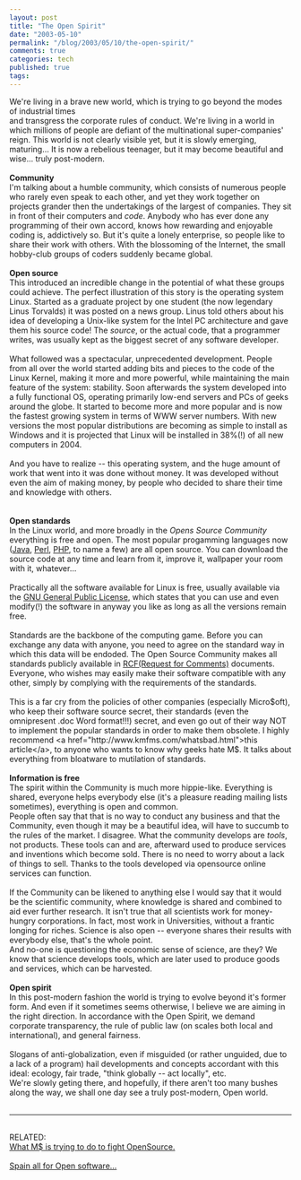 ```yaml
---
layout: post
title: "The Open Spirit"
date: "2003-05-10"
permalink: "/blog/2003/05/10/the-open-spirit/"
comments: true
categories: tech
published: true
tags: 
---
```


We're living in a brave new world, which is trying to go beyond the modes of industrial times<br />and transgress the corporate rules of conduct. We're living in a world in which millions of people are defiant of the multinational super-companies' reign. This world is not clearly visible yet, but it is slowly emerging, maturing... It is now a rebelious teenager, but it may become beautiful and wise... truly post-modern.<br /><br /><b>Community</b><br />I'm talking about a humble community, which consists of numerous people who rarely even speak to each other, and yet they work together on projects grander then the undertakings of the largest of companies. They sit in front of their computers and <i>code</i>. Anybody who has ever done any programming of their own accord, knows how rewarding and enjoyable coding is, addictively so. But it's quite a lonely enterprise, so people like to share their work with others. With the blossoming of the Internet, the small hobby-club groups of coders suddenly became global. <br /><br /><b>Open source</b><br />This introduced an incredible change in the potential of what these groups could achieve. The perfect illustration of this story is the operating system Linux. Started as a graduate project by one student (the now legendary Linus Torvalds) it was posted on a news group. Linus told others about his idea of developing a Unix-like system for the Intel PC architecture and gave them his source code! The <i>source</i>, or the actual code, that a programmer writes, was usually kept as the biggest secret of any software developer. <br /><br />What followed was a spectacular, unprecedented development. People from all over the world started adding bits and pieces to the code of the Linux Kernel, making it more and more powerful, while maintaining the main feature of the system: stability. Soon afterwards the system developed into a fully functional OS, operating primarily low-end servers and PCs of geeks around the globe. It started to become more and more popular and is now the fastest growing system in terms of WWW server numbers. With new versions the most popular distributions are becoming as simple to install as Windows and it is projected that Linux will be installed in 38%(!) of all new computers in 2004.<br /><br />And you have to realize -- this operating system, and the huge amount of work that went into it was done without money. It was developed without even the aim of making money, by people who decided to share their time and knowledge with others.<br /><br /><br /><b>Open standards</b><br />In the Linux world, and more broadly in the <i>Opens Source Community</i> everything is free and open. The most popular progamming languages now (<a href="http://wwws.sun.com/software/communitysource/">Java</a>, <a href="http://www.cpan.org/src/README.html">Perl</a>, <a href="http://www.php.net/downloads.php">PHP</a>, to name a few) are all open source. You can download the source code at any time and learn from it, improve it, wallpaper your room with it, whatever...<br /><br />Practically all the software available for Linux is free, usually available via the <a href="http://www.gnu.org/copyleft/gpl.html">GNU General Public License</a>, which states that you can use and even modify(!) the software in anyway you like as long as all the versions remain free.<br /><br />Standards are the backbone of the computing game. Before you can exchange any data with anyone, you need to agree on the standard way in which this data will be endoded. The Open Source Community makes all standards publicly available in <a href="http://www.ietf.org/rfc.html">RCF(Request for Comments)</a> documents. Everyone, who wishes may easily make their software compatible with any other, simply by complying with the requirements of the standards.<br /><br />This is a far cry from the policies of other companies (especially Micro$oft), who keep their software source secret, their standards (even the omnipresent .doc Word format!!!) secret, and even go out of their way NOT to implement the popular standards in order to make them obsolete. I highly recommend <a href="http://www.kmfms.com/whatsbad.html">this article</a>, to anyone who wants to know why geeks hate M$. It talks about everything from bloatware to mutilation of standards.<br /><br /><b>Information is free</b><br />The spirit within the Community is much more hippie-like. Everything is shared, everyone helps everybody else (it's a pleasure reading mailing lists sometimes), everything is open and common.<br />People often say that that is no way to conduct any business and that the Community, even though it may be a beautiful idea, will have to succumb to the rules of the market. I disagree. What the community develops are <i>tools</i>, not products. These tools can and are, afterward used to produce services and inventions which become sold. There is no need to worry about a lack of things to sell. Thanks to the tools developed via opensource online services can function.<br /><br />If the Community can be likened to anything else I would say that it would be the scientific community, where knowledge is shared and combined to aid ever further research. It isn't true that all scientists work for money-hungry corporations. In fact, most work in Universities, without a frantic longing for riches. Science is also open -- everyone shares their results with everybody else, that's the whole point. <br />And no-one is questioning the economic sense of science, are they? We know that science develops tools, which are later used to produce goods and services, which can be harvested.<br /><br /><b>Open spirit</b><br />In this post-modern fashion the world is trying to evolve beyond it's former form. And even if it sometimes seems otherwise, I believe we are aiming in the right direction. In accordance with the Open Spirit, we demand corporate transparency, the rule of public law (on scales both local and international), and general fairness.<br /><br />Slogans of anti-globalization, even if misguided (or rather unguided, due to a lack of a program) hail developments and concepts accordant with this ideal: ecology, fair trade, "think globally -- act locally", etc.<br />We're slowly geting there, and hopefully, if there aren't too many bushes along the way, we shall one day see a truly post-modern, Open world.<br /><br /><HR><br />RELATED:<br /><a href="http://www.iht.com/articles/96289.htm">What M$ is trying to do to fight OpenSource.</a><br /><br /><a href="http://www.wired.com/news/politics/0,1283,58764,00.html">Spain all for Open software...</a>